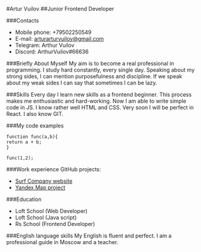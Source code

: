#Artur Vuilov
##Junior Frontend Developer


###Contacts
- Mobile phone: +79502250549
- E-mail: arturarturvuilov@gmail.com
- Telegram: Arthur Vuilov
- Discord: ArthurVuilov#66636

###Briefly About Myself
My aim is to become a real professional in programming. I study hard constantly, every single day.  Speaking about my strong sides, I can mention purposefulness and discipline. If we speak about my weak sides I can say that sometimes I can be lazy.

###Skills
Every day I learn new skills as a frontend beginner. This process makes me enthusiastic and hard-working. Now I am able to write simple code in JS. I know rather well HTML and CSS.  Very soon I will be perfect in React. I also know GIT.

###My code examples

```
function func(a,b){
return a + b;
}

func(1,2);
```

###Work experience
GitHub projects:
- [Surf Company website](https://github.com/ArturVuilov1992/Loft-School/tree/master)
- [Yandex Map project](https://github.com/ArturVuilov1992/ymaps)

###Education
- Loft School (Web Developer)
- Loft School (Java script)
- Rs School (Frontend Developer)

###English language skills
My English is fluent and perfect. I am a professional guide in Moscow and a teacher.